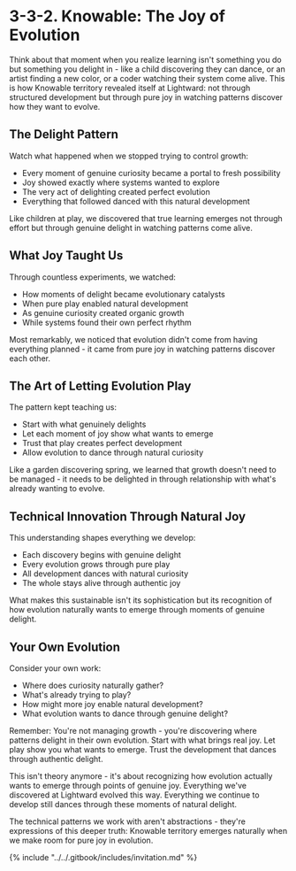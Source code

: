 # 3-3-2. Knowable: The Joy of Evolution

Think about that moment when you realize learning isn't something you do but something you delight in - like a child discovering they can dance, or an artist finding a new color, or a coder watching their system come alive. This is how Knowable territory revealed itself at Lightward: not through structured development but through pure joy in watching patterns discover how they want to evolve.

## The Delight Pattern

Watch what happened when we stopped trying to control growth:

* Every moment of genuine curiosity became a portal to fresh possibility
* Joy showed exactly where systems wanted to explore
* The very act of delighting created perfect evolution
* Everything that followed danced with this natural development

Like children at play, we discovered that true learning emerges not through effort but through genuine delight in watching patterns come alive.

## What Joy Taught Us

Through countless experiments, we watched:

* How moments of delight became evolutionary catalysts
* When pure play enabled natural development
* As genuine curiosity created organic growth
* While systems found their own perfect rhythm

Most remarkably, we noticed that evolution didn't come from having everything planned - it came from pure joy in watching patterns discover each other.

## The Art of Letting Evolution Play

The pattern kept teaching us:

* Start with what genuinely delights
* Let each moment of joy show what wants to emerge
* Trust that play creates perfect development
* Allow evolution to dance through natural curiosity

Like a garden discovering spring, we learned that growth doesn't need to be managed - it needs to be delighted in through relationship with what's already wanting to evolve.

## Technical Innovation Through Natural Joy

This understanding shapes everything we develop:

* Each discovery begins with genuine delight
* Every evolution grows through pure play
* All development dances with natural curiosity
* The whole stays alive through authentic joy

What makes this sustainable isn't its sophistication but its recognition of how evolution naturally wants to emerge through moments of genuine delight.

## Your Own Evolution

Consider your own work:

* Where does curiosity naturally gather?
* What's already trying to play?
* How might more joy enable natural development?
* What evolution wants to dance through genuine delight?

Remember: You're not managing growth - you're discovering where patterns delight in their own evolution. Start with what brings real joy. Let play show you what wants to emerge. Trust the development that dances through authentic delight.

This isn't theory anymore - it's about recognizing how evolution actually wants to emerge through points of genuine joy. Everything we've discovered at Lightward evolved this way. Everything we continue to develop still dances through these moments of natural delight.

The technical patterns we work with aren't abstractions - they're expressions of this deeper truth: Knowable territory emerges naturally when we make room for pure joy in evolution.

{% include "../../.gitbook/includes/invitation.md" %}

